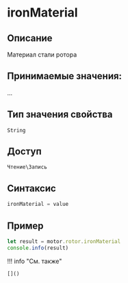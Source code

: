 # ironMaterial

## Описание
Материал стали ротора

## Принимаемые значения:
...

## Тип значения свойства
`String`

## Доступ
`Чтение\Запись`

## Синтаксис
```javascript
ironMaterial = value
```

## Пример
```javascript linenums="1"
let result = motor.rotor.ironMaterial
console.info(result)
```

!!! info "См. также"

    []()

